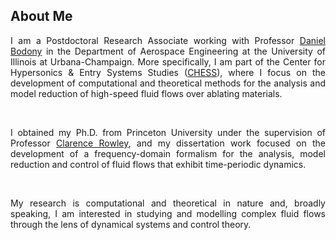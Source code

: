 ## About Me
<p align="justify">
I am a Postdoctoral Research Associate working with Professor <a href="http://acoustics.ae.illinois.edu/">Daniel Bodony</a> in the Department of Aerospace Engineering at the University of Illinois at Urbana-Champaign.
More specifically, I am part of the Center for Hypersonics & Entry Systems Studies (<a href="https://chess.grainger.illinois.edu/">CHESS</a>), where I focus on the development of computational and theoretical methods for the analysis and model reduction of high-speed fluid flows over ablating materials.
</p>
<br>

<p align="justify">
I obtained my Ph.D. from Princeton University under the supervision of Professor <a href="https://cwrowley.princeton.edu/">Clarence Rowley</a>, and my dissertation work focused on the development of a frequency-domain formalism for the analysis, model reduction and control of fluid flows that exhibit time-periodic dynamics.
</p>
<br>

<p align="justify">
My research is computational and theoretical in nature and, broadly speaking, I am interested in studying and modelling complex fluid flows through the lens of dynamical systems and control theory.
</p>




